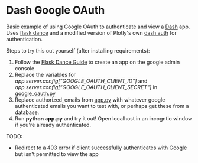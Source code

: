 # Dash Google OAuth
Basic example of using Google OAuth to authenticate and view a [Dash](https://dash.plot.ly/) app. Uses [flask dance](https://github.com/singingwolfboy/flask-dance) and a modified version of Plotly's own [dash auth](https://github.com/plotly/dash-auth) for authentication.

Steps to try this out yourself (after installing requirements):
1. Follow the [Flask Dance Guide](http://flask-dance.readthedocs.io/en/latest/quickstarts/google.html) to create an app on the google admin console
2. Replace the variables for *app.server.config["GOOGLE_OAUTH_CLIENT_ID"]* and *app.server.config["GOOGLE_OAUTH_CLIENT_SECRET"]* in [google_oauth.py](./auth/google_oauth.py)
3. Replace authorized_emails from [app.py](./app.py) with whatever google authenticated emails you want to test with, or perhaps get these from a database.
4. Run **python app.py** and try it out! Open localhost in an incogntio window if you're already authenticated.

TODO:
* Redirect to a 403 error if client successfully authenticates with Google but isn't permitted to view the app
